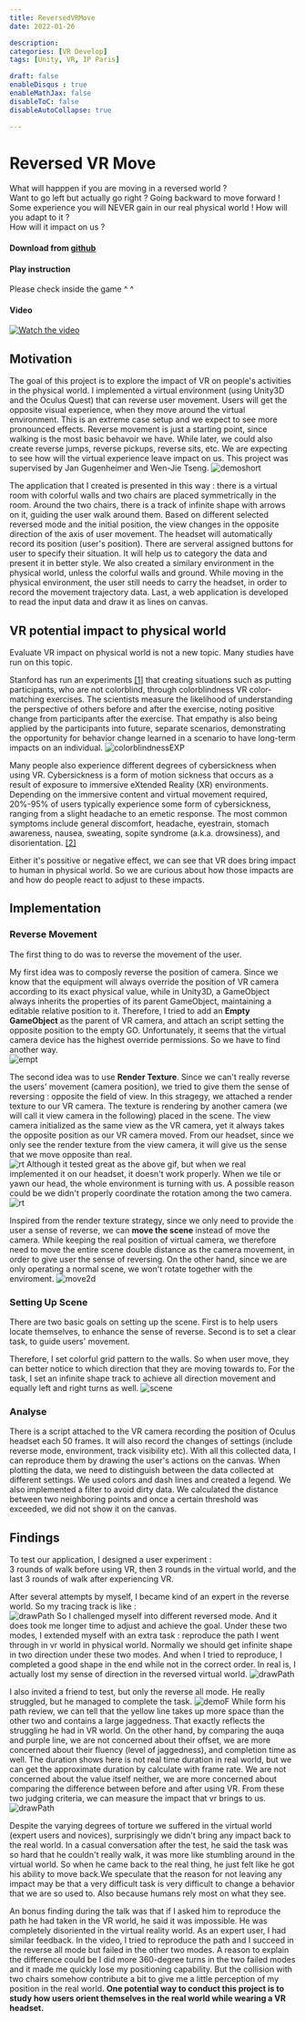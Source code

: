 ```yaml
---
title: ReversedVRMove
date: 2022-01-26

description: 
categories: [VR Develop]
tags: [Unity, VR, IP Paris]

draft: false
enableDisqus : true
enableMathJax: false
disableToC: false
disableAutoCollapse: true

---
```

# Reversed VR Move
What will happpen if you are moving in a reversed world ?  
Want to go left but actually go right ? Going backward to move forward !  
Some experience you will NEVER gain in our real physical world ! 
How will you adapt to it ?    
How will it impact on us ? 


#### Download from [github](https://github.com/winsa24/ReversedVRMove)
#### Play instruction
Please check inside the game ^ ^
<!-- ![ins](/images/projects/ReverseVR/instruction.png)   -->
#### Video
[![Watch the video](http://img.youtube.com/vi/9q9WuNcCT7I/0.jpg)](https://www.youtube.com/watch?v=9q9WuNcCT7I)
<!-- #### Presentation  
https://docs.google.com/presentation/d/1TV_MF5ZaYTl9RdQCPSqY2aA-RQWA4oex2c2gDJIY_eo/edit?usp=sharing -->



## Motivation
The goal of this project is to explore the impact of VR on people's activities in the physical world. I implemented a virtual environment (using Unity3D and the Oculus Quest) that can reverse user movement. Users will get the opposite visual experience, when they move around the virtual environment. This is an extreme case setup and we expect to see more pronounced effects. Reverse movement is just a starting point, since walking is the most basic behavoir we have. While later, we could also create reverse jumps, reverse pickups, reverse sits, etc. We are expecting to see how will the virtual experience leave impact on us. This project was supervised by Jan Gugenheimer and Wen-Jie Tseng. 
![demoshort](/images/projects/ReverseVR/demo.gif)  

The application that I created is presented in this way : there is a virtual room with colorful walls and two chairs are placed symmetrically in the room. Around the two chairs, there is a track of infinite shape with arrows on it, guiding the user walk around them. Based on different selected reversed mode and the initial position, the view changes in the opposite direction of the axis of user movement. The headset will automatically record its position (user's position). There are serveral assigned buttons for user to specify their situation. It will help us to category the data and present it in better style. We also created a similary environment in the physical world, unless the colorful walls and ground. While moving in the physical environment, the user still needs to carry the headset, in order to record the movement trajectory data. Last, a web application is developed to read the input data and draw it as lines on canvas. 

## VR potential impact to physical world
Evaluate VR impact on physical world is not a new topic. Many studies have run on this topic.  

Stanford has run an experiments [[1]](https://brgcommunications.com/virtual-reality-impact-behavior-change/) that creating situations such as putting participants, who are not colorblind, through colorblindness VR color-matching exercises.  The scientists measure the likelihood of understanding the perspective of others before and after the exercise, noting positive change from participants after the exercise. That empathy is also being applied by the participants into future, separate scenarios, demonstrating the opportunity for behavior change learned in a scenario to have long-term impacts on an individual. 
![colorblindnessEXP](/images/projects/ReverseVR/colorblindness.jpg)

Many people also experience different degrees of cybersickness when using VR. Cybersickness is a form of motion sickness that occurs as a result of exposure to immersive eXtended Reality (XR) environments. Depending on the immersive content and virtual movement required, 20%-95% of users typically experience some form of cybersickness, ranging from a slight headache to an emetic response. The most common symptoms include general discomfort, headache, eyestrain, stomach awareness, nausea, sweating, sopite syndrome (a.k.a. drowsiness), and disorientation. [[2]](https://www.frontiersin.org/research-topics/30494/cybersickness-in-vr-applications)

Either it's possitive or negative effect, we can see that VR does bring impact to human in physical world. So we are curious about how those impacts are and how do people react to adjust to these impacts.

## Implementation
### Reverse Movement

The first thing to do was to reverse the movement of the user.   

My first idea was to composly reverse the position of camera. Since we know that the equipment will always override the position of VR camera according to its exact physical value, while in Unity3D, a GameObject always inherits the properties of its parent GameObject, maintaining a editable relative position to it. Therefore, I tried to add an **Empty GameObject** as the parent of VR camera, and attach an script setting the opposite position to the empty GO. Unfortunately, it seems that the virtual camera device has the highest override permissions. So we have to find another way.   
![empt](/images/projects/ReverseVR/emptyGO.png)


The second idea was to use **Render Texture**. Since we can't really reverse the users' movement (camera position), we tried to give them the sense of reversing : opposite the field of view. In this stragegy, we attached a render texture to our VR camera. The texture is rendering by another camera (we will call it view camera in the following) placed in the scene. The view camera initialized as the same view as the VR camera, yet it always takes the opposite position as our VR camera moved. From our headset, since we only see the render texture from the view camera, it will give us the sense that we move opposite than real.   
![rt](/images/projects/ReverseVR/renderTexture.gif) 
Although it tested great as the above gif, but when we real implemented it on our headset, it doesn't work properly. When we tile or yawn our head, the whole environment is turning with us. A possible reason could be we didn't properly coordinate the rotation among the two camera.
![rt](/images/projects/ReverseVR/rendertextureScene.gif) 


Inspired from the render texture strategy, since we only need to provide the user a sense of reverse, we can **move the scene** instead of move the camera. While keeping the real position of virtual camera, we therefore need to move the entire scene double distance as the camera movement, in order to give user the sense of reversing. On the other hand, since we are only operating a normal scene, we won't rotate together with the enviroment.
![move2d](/images/projects/ReverseVR/move2d.png)

### Setting Up Scene

There are two basic goals on setting up the scene. First is to help users locate themselves, to enhance the sense of reverse. Second is to set a clear task, to guide users' movement.

Therefore, I set colorful grid pattern to the walls. So when user move, they can better notice to which direction that they are moving towards to. 
For the task, I set an infinite shape track to achieve all direction movement and equally left and right turns as well. 
![scene](/images/projects/ReverseVR/VRScene.png)

### Analyse
There is a script attached to the VR camera recording the position of Oculus headset each 50 frames. It will also record the changes of settings (include reverse mode, environment, track visibility etc). 
With all this collected data, I can reproduce them by drawing the user's actions on the canvas. When plotting the data, we need to distinguish between the data collected at different settings. We used colors and dash lines and created a legend. We also implemented a filter to avoid dirty data. We calculated the distance between two neighboring points and once a certain threshold was exceeded, we did not show it on the canvas.


## Findings
To test our application, I designed a user experiment :   
3 rounds of walk before using VR, then 3 rounds in the virtual world, and the last 3 rounds of walk after experiencing VR.  


After several attempts by myself, I became kind of an expert in the reverse world. So my tracing track is like :  
![drawPath](/images/projects/ReverseVR/worldDP2.gif)
So I challenged myself into different reversed mode. And it does took me longer time to adjust and achieve the goal. Under these two modes, I extended myself with an extra task : reproduce the path I went through in vr world in physical world. Normally we should get infinite shape in two direction under these two modes. And when I tried to reproduce, I completed a good shape in the end while not in the correct order. In real is, I actually lost my sense of direction in the reversed virtual world.
![drawPath](/images/projects/ReverseVR/moveDP.gif)

I also invited a friend to test, but only the reverse all mode. He really struggled, but he managed to complete the task. 
![demoF](/images/projects/ReverseVR/userTest.gif)
While form his path review, we can tell that the yellow line takes up more space than the other two and contains a large jaggedness. That exactly reflects the struggling he had in VR world. On the other hand, by comparing the auqa and purple line, we are not concerned about their offset, we are more concerned about their fluency (level of jaggedness), and completion time as well. The duration shows here is not real time duration in real world, but we can get the approximate duration by calculate with frame rate. We are not concerned about the value itself neither, we are more concerned about comparing the difference between before and after using VR. From these two judging criteria, we can measure the impact that vr brings to us.
![drawPath](/images/projects/ReverseVR/worldDP.gif)


Despite the varying degrees of torture we suffered in the virtual world (expert users and novices), surprisingly we didn't bring any impact back to the real world.  In a casual conversation after the test, he said the task was so hard that he couldn't really walk, it was more like stumbling around in the virtual world. So when he came back to the real thing, he just felt like he got his ability to move back.We speculate that the reason for not leaving any impact may be that a very difficult task is very difficult to change a behavior that we are so used to.  Also because humans rely most on what they see.


An bonus finding during the talk was that if I asked him to reproduce the path he had taken in the VR world, he said it was impossible.  He was completely disoriented in the virtual reality world. As an expert user, I had similar feedback. In the video, I tried to reproduce the path and I succeed in the reverse all mode but failed in the other two modes. A reason to explain the difference could be I did more 360-degree turns in the two failed modes and it made me quickly lose my positioning capability. But the collision with two chairs somehow contribute a bit to give me a little perception of my position in the real world. **One potential way to conduct this project is to study how users orient themselves in the real world while wearing a VR headset.**